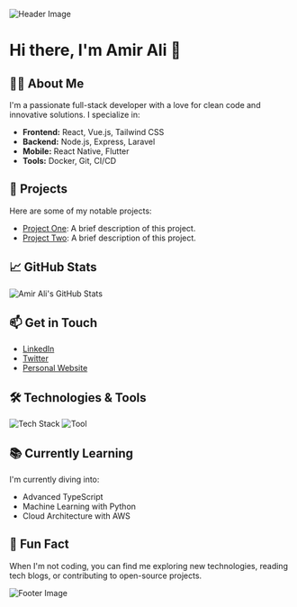 ![Header Image](https://your-image-url.com)

# Hi there, I'm Amir Ali 👋

## 👨‍💻 About Me
I'm a passionate full-stack developer with a love for clean code and innovative solutions. I specialize in:

- **Frontend:** React, Vue.js, Tailwind CSS
- **Backend:** Node.js, Express, Laravel
- **Mobile:** React Native, Flutter
- **Tools:** Docker, Git, CI/CD

## 🚀 Projects
Here are some of my notable projects:

- [Project One](https://github.com/yourusername/project-one): A brief description of this project.
- [Project Two](https://github.com/yourusername/project-two): A brief description of this project.

## 📈 GitHub Stats
![Amir Ali's GitHub Stats](https://github-readme-stats.vercel.app/api?username=yourusername&show_icons=true&hide_title=true&count_private=true&hide=prs&theme=radical)

## 📫 Get in Touch
- [LinkedIn](https://www.linkedin.com/in/yourprofile)
- [Twitter](https://twitter.com/yourhandle)
- [Personal Website](https://yourwebsite.com)

## 🛠️ Technologies & Tools
![Tech Stack](https://img.shields.io/badge/Tech-Stack-blue?style=flat&logo=react&logoColor=white)
![Tool](https://img.shields.io/badge/Tool-Tool-blue?style=flat&logo=docker&logoColor=white)

## 📚 Currently Learning
I'm currently diving into:

- Advanced TypeScript
- Machine Learning with Python
- Cloud Architecture with AWS

## 🎯 Fun Fact
When I'm not coding, you can find me exploring new technologies, reading tech blogs, or contributing to open-source projects.

![Footer Image](https://your-footer-image-url.com)
